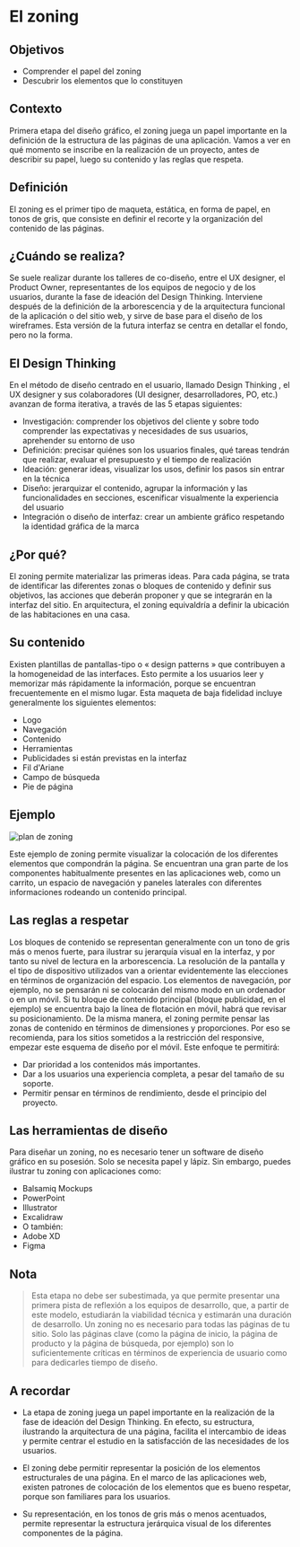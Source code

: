 # El zoning

## Objetivos

- Comprender el papel del zoning
- Descubrir los elementos que lo constituyen

## Contexto

Primera etapa del diseño gráfico, el zoning juega un papel importante en la definición de la estructura de las páginas de una aplicación. Vamos a ver en qué momento se inscribe en la realización de un proyecto, antes de describir su papel, luego su contenido y las reglas que respeta.

## Definición

El zoning es el primer tipo de maqueta, estática, en forma de papel, en tonos de gris, que consiste en definir el recorte y la organización del contenido de las páginas.

## ¿Cuándo se realiza?

Se suele realizar durante los talleres de co-diseño, entre el UX designer, el Product Owner, representantes de los equipos de negocio y de los usuarios, durante la fase de ideación del Design Thinking. Interviene después de la definición de la arborescencia y de la arquitectura funcional de la aplicación o del sitio web, y sirve de base para el diseño de los wireframes. Esta versión de la futura interfaz se centra en detallar el fondo, pero no la forma.

## El Design Thinking

En el método de diseño centrado en el usuario, llamado Design Thinking , el UX designer y sus colaboradores (UI designer, desarrolladores, PO, etc.) avanzan de forma iterativa, a través de las 5 etapas siguientes:

- Investigación: comprender los objetivos del cliente y sobre todo comprender las expectativas y necesidades de sus usuarios, aprehender su entorno de uso
- Definición: precisar quiénes son los usuarios finales, qué tareas tendrán que realizar, evaluar el presupuesto y el tiempo de realización
- Ideación: generar ideas, visualizar los usos, definir los pasos sin entrar en la técnica
- Diseño: jerarquizar el contenido, agrupar la información y las funcionalidades en secciones, escenificar visualmente la experiencia del usuario
- Integración o diseño de interfaz: crear un ambiente gráfico respetando la identidad gráfica de la marca

## ¿Por qué?

El zoning permite materializar las primeras ideas. Para cada página, se trata de identificar las diferentes zonas o bloques de contenido y definir sus objetivos, las acciones que deberán proponer y que se integrarán en la interfaz del sitio. En arquitectura, el zoning equivaldría a definir la ubicación de las habitaciones en una casa.

## Su contenido

Existen plantillas de pantallas-tipo o « design patterns » que contribuyen a la homogeneidad de las interfaces. Esto permite a los usuarios leer y memorizar más rápidamente la información, porque se encuentran frecuentemente en el mismo lugar. Esta maqueta de baja fidelidad incluye generalmente los siguientes elementos:

- Logo
- Navegación
- Contenido
- Herramientas
- Publicidades si están previstas en la interfaz
- Fil d'Ariane
- Campo de búsqueda
- Pie de página

## Ejemplo

![plan de zoning](./02-El-zoning/img/planification-zoning.png)

Este ejemplo de zoning permite visualizar la colocación de los diferentes elementos que compondrán la página. Se encuentran una gran parte de los componentes habitualmente presentes en las aplicaciones web, como un carrito, un espacio de navegación y paneles laterales con diferentes informaciones rodeando un contenido principal.

## Las reglas a respetar

Los bloques de contenido se representan generalmente con un tono de gris más o menos fuerte, para ilustrar su jerarquía visual en la interfaz, y por tanto su nivel de lectura en la arborescencia. La resolución de la pantalla y el tipo de dispositivo utilizados van a orientar evidentemente las elecciones en términos de organización del espacio. Los elementos de navegación, por ejemplo, no se pensarán ni se colocarán del mismo modo en un ordenador o en un móvil. Si tu bloque de contenido principal (bloque publicidad, en el ejemplo) se encuentra bajo la línea de flotación en móvil, habrá que revisar su posicionamiento. De la misma manera, el zoning permite pensar las zonas de contenido en términos de dimensiones y proporciones. Por eso se recomienda, para los sitios sometidos a la restricción del responsive, empezar este esquema de diseño por el móvil. Este enfoque te permitirá:

- Dar prioridad a los contenidos más importantes.
- Dar a los usuarios una experiencia completa, a pesar del tamaño de su soporte.
- Permitir pensar en términos de rendimiento, desde el principio del proyecto.

## Las herramientas de diseño

Para diseñar un zoning, no es necesario tener un software de diseño gráfico en su posesión. Solo se necesita papel y lápiz. Sin embargo, puedes ilustrar tu zoning con aplicaciones como:

- Balsamiq Mockups
- PowerPoint
- Illustrator
- Excalidraw
- O también:
- Adobe XD
- Figma

## Nota

>Esta etapa no debe ser subestimada, ya que permite presentar una primera pista de reflexión a los equipos de desarrollo, que, a partir de este modelo, estudiarán la viabilidad técnica y estimarán una duración de desarrollo. Un zoning no es necesario para todas las páginas de tu sitio. Solo las páginas clave (como la página de inicio, la página de producto y la página de búsqueda, por ejemplo) son lo suficientemente críticas en términos de experiencia de usuario como para dedicarles tiempo de diseño.

## A recordar

- La etapa de zoning juega un papel importante en la realización de la fase de ideación del Design Thinking. En efecto, su estructura, ilustrando la arquitectura de una página, facilita el intercambio de ideas y permite centrar el estudio en la satisfacción de las necesidades de los usuarios.

- El zoning debe permitir representar la posición de los elementos estructurales de una página. En el marco de las aplicaciones web, existen patrones de colocación de los elementos que es bueno respetar, porque son familiares para los usuarios.

- Su representación, en los tonos de gris más o menos acentuados, permite representar la estructura jerárquica visual de los diferentes componentes de la página.